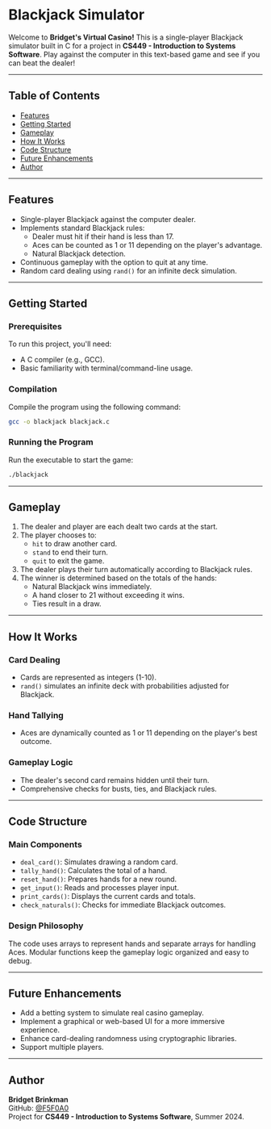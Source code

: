 # Blackjack Simulator

Welcome to **Bridget's Virtual Casino!** This is a single-player Blackjack simulator built in C for a project in **CS449 - Introduction to Systems Software**. Play against the computer in this text-based game and see if you can beat the dealer!

---

## Table of Contents
- [Features](#features)
- [Getting Started](#getting-started)
- [Gameplay](#gameplay)
- [How It Works](#how-it-works)
- [Code Structure](#code-structure)
- [Future Enhancements](#future-enhancements)
- [Author](#author)

---

## Features
- Single-player Blackjack against the computer dealer.
- Implements standard Blackjack rules:
  - Dealer must hit if their hand is less than 17.
  - Aces can be counted as 1 or 11 depending on the player's advantage.
  - Natural Blackjack detection.
- Continuous gameplay with the option to quit at any time.
- Random card dealing using `rand()` for an infinite deck simulation.

---

## Getting Started

### Prerequisites
To run this project, you'll need:
- A C compiler (e.g., GCC).
- Basic familiarity with terminal/command-line usage.

### Compilation
Compile the program using the following command:
```bash
gcc -o blackjack blackjack.c
```

### Running the Program
Run the executable to start the game:
```bash
./blackjack
```

---

## Gameplay

1. The dealer and player are each dealt two cards at the start.
2. The player chooses to:
   - `hit` to draw another card.
   - `stand` to end their turn.
   - `quit` to exit the game.
3. The dealer plays their turn automatically according to Blackjack rules.
4. The winner is determined based on the totals of the hands:
   - Natural Blackjack wins immediately.
   - A hand closer to 21 without exceeding it wins.
   - Ties result in a draw.

---

## How It Works

### Card Dealing
- Cards are represented as integers (1-10).
- `rand()` simulates an infinite deck with probabilities adjusted for Blackjack.

### Hand Tallying
- Aces are dynamically counted as 1 or 11 depending on the player's best outcome.

### Gameplay Logic
- The dealer's second card remains hidden until their turn.
- Comprehensive checks for busts, ties, and Blackjack rules.

---

## Code Structure

### Main Components
- `deal_card()`: Simulates drawing a random card.
- `tally_hand()`: Calculates the total of a hand.
- `reset_hand()`: Prepares hands for a new round.
- `get_input()`: Reads and processes player input.
- `print_cards()`: Displays the current cards and totals.
- `check_naturals()`: Checks for immediate Blackjack outcomes.

### Design Philosophy
The code uses arrays to represent hands and separate arrays for handling Aces. Modular functions keep the gameplay logic organized and easy to debug.

---

## Future Enhancements
- Add a betting system to simulate real casino gameplay.
- Implement a graphical or web-based UI for a more immersive experience.
- Enhance card-dealing randomness using cryptographic libraries.
- Support multiple players.

---

## Author
**Bridget Brinkman**  
GitHub: [@F5F0A0](https://github.com/F5F0A0)  
Project for **CS449 - Introduction to Systems Software**, Summer 2024.